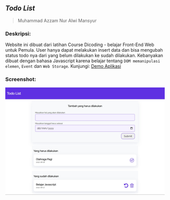 ## _Todo List_

> Muhammad Azzam Nur Alwi Mansyur

### Deskripsi:
Website ini dibuat dari latihan Course Dicoding - belajar Front-End Web untuk Pemula. User hanya dapat melakukan insert data dan bisa mengubah status todo nya dari yang belum dilakukan ke sudah dilakukan. Kebanyakan dibuat dengan bahasa Javascript karena belajar tentang `DOM memanipulasi elemen`, `Event` dan `Web Storage`. Kunjungi: [Demo Aplikasi](https://azzmnrwebdev.github.io/todo-list-js/)

### Screenshot:
[screenshot]: assets/screenshot/screenshot.jpg

![alt text][screenshot]